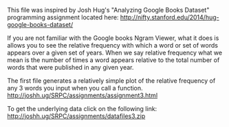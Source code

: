 This file was inspired by Josh Hug's "Analyzing Google Books Dataset" programming assignment located here:
http://nifty.stanford.edu/2014/hug-google-books-dataset/

If you are not familiar with the Google books Ngram Viewer, what it does is allows you to see the relative frequency with which a
word or set of words appears over a given set of years. When we say relative frequency what we mean is the number of times a 
word appears relative to the total number of words that were published in any given year.

The first file generates a relatively simple plot of the relative frequency of any 3 words you input when you call a function.
http://joshh.ug/SRPC/assignments/assignment3.html

To get the underlying data click on the following link:
http://joshh.ug/SRPC/assignments/datafiles3.zip

